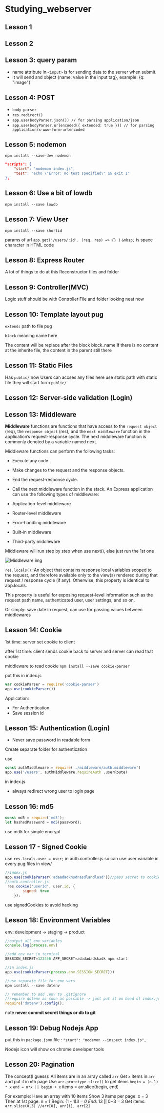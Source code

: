 # Studying_webserver

## Lesson 1

## Lesson 2

## Lesson 3: query param

* name attribute in `<input>` is for sending data to the server when submit.
* It will send and object {name: value in the input tag}, example: {q: "image"}

## Lesson 4: POST

* `body-parser`
* `res.redirect()`
* `app.use(bodyParser.json()) // for parsing application/json`
* `app.use(bodyParser.urlencoded({ extended: true })) // for parsing application/x-www-form-urlencoded`

## Lesson 5: nodemon

`npm install --save-dev nodemon`

```json
"scripts": {
    "start": "nodemon index.js",
    "test": "echo \"Error: no test specified\" && exit 1"
},
```

## Lesson 6: Use a bit of lowdb

`npm install --save lowdb`

## Lesson 7: View User

`npm install --save shortid`

params of url
`app.get('/users/:id', (req, res) => {} )`
 `&nbsp;` is space character in HTML code
  
## Lesson 8: Express Router

  A lot of things to do at this
  Reconstructor files and folder

## Lesson 9: Controller(MVC)

  Logic stuff should be with Controller
  File and folder looking neat now

## Lesson 10: Template layout pug

 `extends` path to file pug

 `block` meaning name here

 The content will be replace after the block block_name
 If there is no content at the inherite file, the content in the parent still there

## Lesson 11: Static Files

  Has `public/` now
  Users can accses any files here
  use static path with static file
  they will start form `public/`

## Lesson 12: Server-side validation (Login)

## Lesson 13: Middleware

**Middleware** functions are functions that have access to the `request object` (req), the `response object` (res), and the `next middleware` function in the application’s request-response cycle. The next middleware function is commonly denoted by a variable named next.

Middleware functions can perform the following tasks:

* Execute any code.
* Make changes to the request and the response objects.
* End the request-response cycle.
* Call the next middleware function in the stack.
An Express application can use the following types of middleware:

* Application-level middleware
* Router-level middleware
* Error-handling middleware
* Built-in middleware
* Third-party middleware

Middleware will run step by step when use next(), else just run the 1st one

![Middleware img](public\images\middlewareImg.png)

`res.locals()`: An object that contains response local variables scoped to the request, and therefore available only to the view(s) rendered during that request / response cycle (if any). Otherwise, this property is identical to app.locals.

This property is useful for exposing request-level information such as the request path name, authenticated user, user settings, and so on.

Or simply: save date in request, can use for passing values between middlewares

## Lesson 14: Cookie

1st time: server set cookie to client

after 1st time: client sends cookie back to server and server can read that cookie

middleware to read cookie `npm install --save cookie-parser`

put this in index.js

```javascript
var cookieParser = require('cookie-parser')
app.use(cookieParser())
```

Application:

* For Authentication
* Save session id

## Lesson 15: Authentication (Login)

* Never save password in readable form

Create separate folder for authentication

use

```javascript
const authMiddleware = require('./middleware/auth.middleware')
app.use('/users', authMiddleware.requireAuth ,userRoute)
```

in index.js

* always redirect wrong user to login page

## Lesson 16: md5

```javascript
const md5 = require('md5');
let hashedPassword = md5(password);
```

use md5 for simple encrypt

## Lesson 17 - Signed Cookie

use `res.locals.user = user;` in auth.controller.js so can use user variable in every pug files in view/

```javascript
//index.js
app.use(cookieParser('adaadadknsdnasdlandlasd'))//pass secret to cookieParser()
//auth.controller.js
 res.cookie('userId', user.id, {
        signed: true
    });
```

use signedCookies to avoid hacking

## Lesson 18: Environment Variables

env: development -> staging -> product

```javascript
//output all env variables
console.log(process.env)

//add env var in terminal
SESSION_SECRET=123456 APP_SECRET=adadadadskadk npm start

//in index.js
app.use(cookieParser(process.env.SESSION_SECRET)))

//use separate file for env vars
npm isntall --save dotenv

// remember to add .env to .gitignore
//require dotenv as soon as possible -> just put it on head of index.js
require('dotenv').config();
```

note **never commit secret things or db to git**

## Lesson 19: Debug Nodejs App

put this in `package.json` file : `"start": "nodemon --inspect index.js",`

Nodejs icon will show on chrome developer tools

## Lesson 20: Pagination

The concept(I guess):
  All items are in an array called `arr`
  Get `x` items in `arr` and put it in `n`th page
  Use `arr.prototype.slice()` to get items
  `begin = (n-1) * x`
  `end = n*x || begin + x`
  items = arr.slice(begin, end)

For example:
  Have an array with 10 items
  Show 3 items per page: x = 3
  Then at 1st page: n = 1
  Begin: (1 - 1)*3 = 0
  End: 1*3 || 0+3 = 3
  Get items: `arr.slice(0,3) //arr[0], arr[1], arr[2]`
  